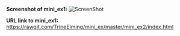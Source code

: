 **Screenshot of mini_ex1:**
![ScreenShot](https://github.com/TrineElming/mini_ex/blob/master/mini_ex2/mini_ex2.jpg)



**URL link to mini_ex1:**
https://rawgit.com/TrineElming/mini_ex/master/mini_ex2/index.html


